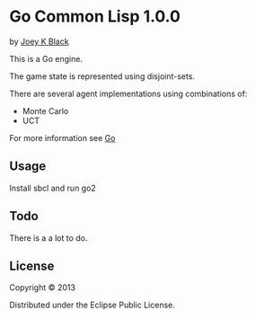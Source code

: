 # Go Common Lisp 1.0.0

by [Joey K Black](joey-black.appspot.com)

This is a Go engine.

The game state is represented using disjoint-sets.

There are several agent implementations using combinations of:
* Monte Carlo
* UCT

For more information see [Go](https://drive.google.com/file/d/0B7YV8ipsgGKpb2pxUkVVa2FtUVU/edit?usp=sharing)

## Usage

Install sbcl and run go2

## Todo

There is a a lot to do.

## License

Copyright © 2013

Distributed under the Eclipse Public License.
